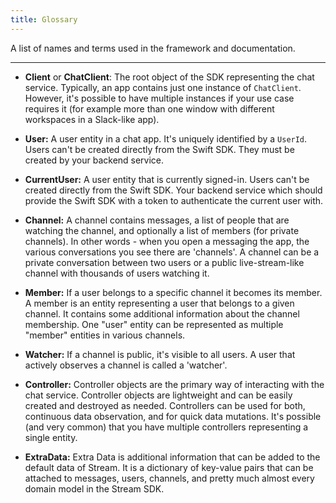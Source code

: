 ```yaml
---
title: Glossary
---
```


A list of names and terms used in the framework and documentation.

---

- **Client** or **ChatClient**: The root object of the SDK representing the chat service. Typically, an app contains just one instance of `ChatClient`. However, it's possible to have multiple instances if your use case requires it (for example more than one window with different workspaces in a Slack-like app).

- **User:** A user entity in a chat app. It's uniquely identified by a `UserId`. Users can't be created directly from the Swift SDK. They must be created by your backend service.

- **CurrentUser:** A user entity that is currently signed-in. Users can't be created directly from the Swift SDK. Your backend service which should provide the Swift SDK with a token to authenticate the current user with.

- **Channel:** A channel contains messages, a list of people that are watching the channel, and optionally a list of members (for private channels). In other words - when you open a messaging the app, the various conversations you see there are 'channels'. A channel can be a private conversation between two users or a public live-stream-like channel with thousands of users watching it.

- **Member:** If a user belongs to a specific channel it becomes its member. A member is an entity representing a user that belongs to a given channel. It contains some additional information about the channel membership. One "user" entity can be represented as multiple "member" entities in various channels.

- **Watcher:** If a channel is public, it's visible to all users. A user that actively observes a channel is called a 'watcher'. 

- **Controller:** Controller objects are the primary way of interacting with the chat service. Controller objects are lightweight and can be easily created and destroyed as needed. Controllers can be used for both, continuous data observation, and for quick data mutations. It's possible (and very common) that you have multiple controllers representing a single entity.

- **ExtraData:** Extra Data is additional information that can be added to the default data of Stream. It is a dictionary of key-value pairs that can be attached to messages, users, channels, and pretty much almost every domain model in the Stream SDK.
